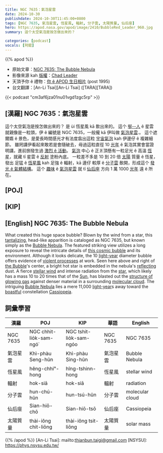```yaml
---
title: NGC 7635：氣泡星雲
date: 2024-10-30
publishdate: 2024-10-30T11:45:00+0800
tags: [NGC 7635, 氣泡星雲, 恆星風, 輻射, 分子雲, 太陽質量, 仙后座]
hero: https://apod.nasa.gov/apod/image/2410/BubbleRed_Leader_960.jpg
summary: 這个太空氣泡是按怎做出來的？

categories: [podcast]
vocals: [阿錕]
---
```


{{% apod %}}

- 原始文章：[NGC 7635: The Bubble Nebula](https://apod.nasa.gov/apod/ap241030.html)
- 影像來源 kah [版權][copyright]：[Chad Leader](https://www.instagram.com/ancient.photons/)
- 天頂予你 ê 禮物：[你 ê APOD 生日相片](https://apod.nasa.gov/apod/calendar/allyears.html) (post 1995)
- 台文翻譯：[An-Li Tsai][An-Li Tsai] ([TARA][TARA])

{{< podcast "cm3af6jza01nu01vgd1zgc5rp" >}}

## [漢羅] NGC 7635：氣泡星雲
這个太空氣泡是按怎做出來的？
是 ùi 恆星風 kā 歕出來的。
這个 [唌--人][tantalizing] ê 星雲 就親像是一粒頭，伊 ê 編號是 NGC 7635，一般攏 kā 伊叫做 [氣泡星雲][Bubble Nebula 1].。
這个遮爾媠 ê 景色，是愛長時間感光才有法度翕出這粒 [宇宙氣泡][this cosmic bubble] kah 伊邊仔 ê 複雜細節。
雖罔講伊看起來敢若是會隨破去，毋過這粒直徑 10 [光年][light-year 1] ê 氣泡其實會當證明講，進前捌發生過 [激烈 ê 活動][violent processes]。
[氣泡][the Bubble] 中心 ê 正爿頂懸有一粒足光 ê 高溫 [恆星][star]，就藏 tī 星雲 ê [反射][reflecting] 塗粉內底。
一粒差不多是 10 到 20 倍 [太陽][Sun] 質量 ê 恆星，發出 足猛 ê [恆星風][stellar wind] kah 足強 ê 輻射，kā 邊仔 較厚 ê [分子雲][molecular cloud] 歕開，形成這个 [發光 ê 氣體結構][structure of glowing gas]。
這个 [趣味][boastful] ê [氣泡星雲][Bubble Nebula 2] 就 tī [仙后座][Cassiopeia] 方向 1 萬 1000 [光年][light-year 2] 遠 ê 所在。

## [POJ] 

## [KIP] 

## [English] NGC 7635: The Bubble Nebula
What created this huge space bubble?
Blown by the wind from a star, this [tantalizing][tantalizing], head-like apparition is cataloged as NGC 7635, but known simply as the [Bubble Nebula][Bubble Nebula 1].
The featured striking view utilizes a long exposure to reveal the intricate details of [this cosmic bubble][this cosmic bubble] and its environment.
Although it looks delicate, the 10 [light-year][light-year 1] diameter bubble offers evidence of [violent processes][violent processes] at work.
Seen here above and right of [the Bubble][the Bubble]'s center, a bright hot star is embedded in the nebula's [reflecting][reflecting] dust.
A fierce [stellar wind][stellar wind] and intense radiation from the [star][star], which likely has a mass 10 to 20 times that of the [Sun][Sun], has blasted out the [structure of glowing gas][structure of glowing gas] against denser material in a surrounding [molecular cloud][molecular cloud].
The intriguing [Bubble Nebula][Bubble Nebula 2] lies a mere 11,000 [light-year][light-year 2]s away toward the [boastful][boastful] constellation [Cassiopeia][Cassiopeia].

## 詞彙學習
|漢羅|POJ|KIP|華語|English|
|-|-|-|-|-|
| NGC 7635 | NGC chhit-lio̍k-sam-ngó͘ | NGC tshit-lio̍k-sam-ngóo | NGC 7635 | NGC 7635 |
| 氣泡星雲 | Khì-phàu Seng-hûn | Khì-phàu Sing-hûn | 氣泡星雲 | Bubble Nebula |
| 恆星風 | hêng-chhiⁿ-hong | hîng-tshinn-hong | 恆星風 | stellar wind |
| 輻射 | hok-siā | hok-siā | 輻射 | radiation |
| 分子雲 | hun-chú-hûn | hun-tsú-hûn | 分子雲 | molecular cloud |
| 仙后座 | Sian-hiō-chō | Sian-hiō-tsō | 仙后座 | Cassiopeia |
| 太陽質量 | thài-iông chit-liōng | thài-iông tsit-liōng | 太陽質量 | solar mass |

{{% /apod %}}
[An-Li Tsai]: mailto:thianbun.taigi@gmail.com
[NSYSU]: https://phys.nsysu.edu.tw/

[copyright]: https://apod.nasa.gov/apod/fap/lib/about_apod.html#srapply
[License3]: https://creativecommons.org/licenses/by/3.0/
[License2]:https://creativecommons.org/licenses/by-nc-nd/2.0/

[tantalizing]:http://www.exploratorium.edu/ronh/bubbles/bubbles.html
[Bubble Nebula 1]:https://en.wikipedia.org/wiki/Bubble_Nebula
[this cosmic bubble]:https://apod.nasa.gov/apod/ap030617.html
[light-year 1]:http://chandra.harvard.edu/photo/cosmic_distance.html
[violent processes]:https://apod.nasa.gov/apod/ap240109.html
[the Bubble]:https://apod.nasa.gov/apod/ap170531.html
[reflecting]:https://en.wikipedia.org/wiki/Reflection_nebula
[stellar wind]:http://en.wikipedia.org/wiki/Stellar_wind
[star]:https://science.nasa.gov/universe/stars/
[Sun]:https://science.nasa.gov/sun/
[structure of glowing gas]:https://ui.adsabs.harvard.edu/abs/1995A%26A...295..509C/abstract
[molecular cloud]:https://apod.nasa.gov/apod/ap230129.html
[Bubble Nebula 2]:https://science.nasa.gov/image-detail/37893980612-307324af83-o/
[light-year 2]:https://spaceplace.nasa.gov/light-year/
[boastful]:https://media.istockphoto.com/id/159176199/photo/cat.jpg?s=612x612&w=0&k=20&c=U34AGa5EN0xuBbrzpSygVHcR7RHuwWAivyH7hpHw_m0=
[Cassiopeia]:http://en.wikipedia.org/wiki/Cassiopeia_%28constellation%29
